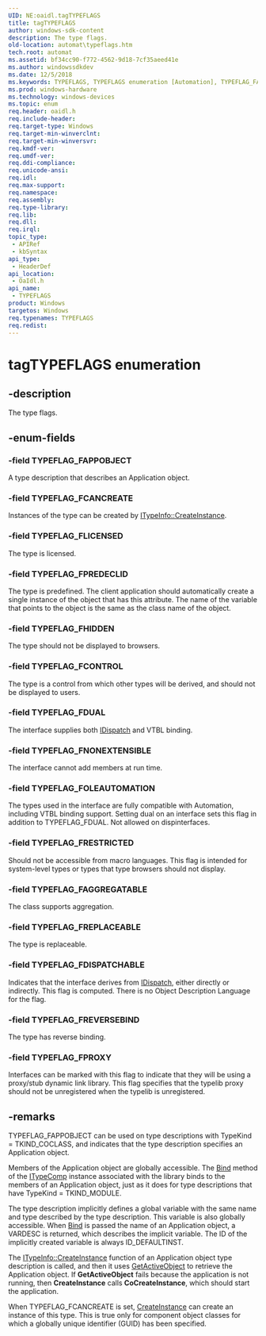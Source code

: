 ```yaml
---
UID: NE:oaidl.tagTYPEFLAGS
title: tagTYPEFLAGS
author: windows-sdk-content
description: The type flags.
old-location: automat\typeflags.htm
tech.root: automat
ms.assetid: bf34cc90-f772-4562-9d18-7cf35aeed41e
ms.author: windowssdkdev
ms.date: 12/5/2018
ms.keywords: TYPEFLAGS, TYPEFLAGS enumeration [Automation], TYPEFLAG_FAGGREGATABLE, TYPEFLAG_FAPPOBJECT, TYPEFLAG_FCANCREATE, TYPEFLAG_FCONTROL, TYPEFLAG_FDISPATCHABLE, TYPEFLAG_FDUAL, TYPEFLAG_FHIDDEN, TYPEFLAG_FLICENSED, TYPEFLAG_FNONEXTENSIBLE, TYPEFLAG_FOLEAUTOMATION, TYPEFLAG_FPREDECLID, TYPEFLAG_FPROXY, TYPEFLAG_FREPLACEABLE, TYPEFLAG_FRESTRICTED, TYPEFLAG_FREVERSEBIND, _oa96_TYPEFLAGS, automat.typeflags, oaidl/TYPEFLAGS, oaidl/TYPEFLAG_FAGGREGATABLE, oaidl/TYPEFLAG_FAPPOBJECT, oaidl/TYPEFLAG_FCANCREATE, oaidl/TYPEFLAG_FCONTROL, oaidl/TYPEFLAG_FDISPATCHABLE, oaidl/TYPEFLAG_FDUAL, oaidl/TYPEFLAG_FHIDDEN, oaidl/TYPEFLAG_FLICENSED, oaidl/TYPEFLAG_FNONEXTENSIBLE, oaidl/TYPEFLAG_FOLEAUTOMATION, oaidl/TYPEFLAG_FPREDECLID, oaidl/TYPEFLAG_FPROXY, oaidl/TYPEFLAG_FREPLACEABLE, oaidl/TYPEFLAG_FRESTRICTED, oaidl/TYPEFLAG_FREVERSEBIND, tagTYPEFLAGS
ms.prod: windows-hardware
ms.technology: windows-devices
ms.topic: enum
req.header: oaidl.h
req.include-header: 
req.target-type: Windows
req.target-min-winverclnt: 
req.target-min-winversvr: 
req.kmdf-ver: 
req.umdf-ver: 
req.ddi-compliance: 
req.unicode-ansi: 
req.idl: 
req.max-support: 
req.namespace: 
req.assembly: 
req.type-library: 
req.lib: 
req.dll: 
req.irql: 
topic_type:
 - APIRef
 - kbSyntax
api_type:
 - HeaderDef
api_location:
 - OaIdl.h
api_name:
 - TYPEFLAGS
product: Windows
targetos: Windows
req.typenames: TYPEFLAGS
req.redist: 
---
```


# tagTYPEFLAGS enumeration


## -description


The type flags.


## -enum-fields




### -field TYPEFLAG_FAPPOBJECT

A type description that describes an Application object.


### -field TYPEFLAG_FCANCREATE

Instances of the type can be created by <a href="https://msdn.microsoft.com/b11c51e6-8ae7-482d-87eb-8175ca98eb63">ITypeInfo::CreateInstance</a>.



### -field TYPEFLAG_FLICENSED

The type is licensed.


### -field TYPEFLAG_FPREDECLID

The type is predefined. The client application should automatically create a single instance of the object that has this attribute. The name of the variable that points to the object is the same as the class name of the object.



### -field TYPEFLAG_FHIDDEN

The type should not be displayed to browsers.



### -field TYPEFLAG_FCONTROL

The type is a control from which other types will be derived, and should not be displayed to users.



### -field TYPEFLAG_FDUAL

The interface supplies both <a href="https://msdn.microsoft.com/ebbff4bc-36b2-4861-9efa-ffa45e013eb5">IDispatch</a> and VTBL binding. 



### -field TYPEFLAG_FNONEXTENSIBLE

The interface cannot add members at run time.



### -field TYPEFLAG_FOLEAUTOMATION

The types used in the interface are fully compatible with Automation, including VTBL binding support. Setting dual on an interface sets this flag in addition to TYPEFLAG_FDUAL. Not allowed on dispinterfaces.



### -field TYPEFLAG_FRESTRICTED

Should not be accessible from macro languages. This flag is intended for system-level types or types that type browsers should not display.



### -field TYPEFLAG_FAGGREGATABLE

The class supports aggregation.



### -field TYPEFLAG_FREPLACEABLE

The type is replaceable.


### -field TYPEFLAG_FDISPATCHABLE

Indicates that the interface derives from <a href="https://msdn.microsoft.com/ebbff4bc-36b2-4861-9efa-ffa45e013eb5">IDispatch</a>, either directly or indirectly. This flag is computed. There is no Object Description Language for the flag.



### -field TYPEFLAG_FREVERSEBIND

The type has reverse binding.


### -field TYPEFLAG_FPROXY

Interfaces can be marked with this flag to indicate that they will be using a proxy/stub dynamic link library. This flag specifies that the typelib proxy should not be unregistered when the typelib is unregistered.



## -remarks



TYPEFLAG_FAPPOBJECT can be used on type descriptions with TypeKind = TKIND_COCLASS, and indicates that the type description specifies an Application object.

Members of the Application object are globally accessible. The <a href="https://msdn.microsoft.com/04814179-2555-4ba5-a08c-bff776c03ca3">Bind</a> method of the <a href="https://msdn.microsoft.com/4d35370f-506f-45cd-9d75-e48c640d8f4d">ITypeComp</a> instance associated with the library binds to the members of an Application object, just as it does for type descriptions that have TypeKind = TKIND_MODULE.



The type description implicitly defines a global variable with the same name and type described by the type description. This variable is also globally accessible. When <a href="https://msdn.microsoft.com/04814179-2555-4ba5-a08c-bff776c03ca3">Bind</a> is passed the name of an Application object, a VARDESC is returned, which describes the implicit variable. The ID of the implicitly created variable is always ID_DEFAULTINST.



The <a href="https://msdn.microsoft.com/b11c51e6-8ae7-482d-87eb-8175ca98eb63">ITypeInfo::CreateInstance</a> function of an Application object type description is called, and then it uses <a href="https://msdn.microsoft.com/a276e30c-6a7f-4cde-9639-21a9f5170b62">GetActiveObject</a> to retrieve the Application object. If <b>GetActiveObject</b> fails because the application is not running, then <b>CreateInstance</b> calls <b>CoCreateInstance</b>, which should start the application.



When TYPEFLAG_FCANCREATE is set, <a href="https://msdn.microsoft.com/b11c51e6-8ae7-482d-87eb-8175ca98eb63">CreateInstance</a> can create an instance of this type. This is true only for component object classes for which a globally unique identifier (GUID) has been specified.



